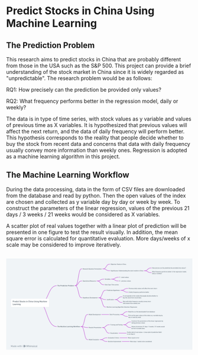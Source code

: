# Predict Stocks in China Using Machine Learning
## The Prediction Problem
This research aims to predict stocks in China that are probably different from those in the USA such as the S&P 500. This project can provide a brief understanding of the stock market in China since it is widely regarded as "unpredictable". The research problem would be as follows:

RQ1: How precisely can the prediction be provided only values?

RQ2: What frequency performs better in the regression model, daily or weekly?

The data is in type of time series, with stock values as y variable and values of previous time as X variables. It is hypothesized that previous values will affect the next return, and the data of daily frequency will perform better. This hypothesis corresponds to the reality that people decide whether to buy the stock from recent data and concerns that data with daily frequency usually convey more information than weekly ones. Regression is adopted as a machine learning algorithm in this project.

## The Machine Learning Workflow
During the data processing, data in the form of CSV files are downloaded from the database and read by python. Then the open values of the index are chosen and collected as y variable day by day or week by week. To construct the parameters of the linear regression, values of the previous 21 days / 3 weeks / 21 weeks would be considered as X variables.

A scatter plot of real values together with a linear plot of prediction will be presented in one figure to test the result visually. In addition, the mean square error is calculated for quantitative evaluation. More days/weeks of x scale may be considered to improve iteratively.

##
<img src="structure.png" width=1000>
